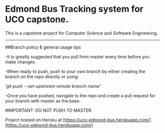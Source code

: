 # Edmond Bus Tracking system for UCO capstone.

This is a capstone project for Computer Science and Software Engineering.

----------------------------------------------------------------------------

##Branch policy & general usage tips

-It is greatly suggested that you pull from master every time before you make changes.

-When ready to push, push to your own branch by either creating the branch on the repo directly or using:

  _'git push --set-upstream remote branch-name'_

-Once you have pushed, navigate to the repo and create a pull request for your branch with master as the base.

#IMPORTANT: DO NOT PUSH TO MASTER.

Project hosted on Heroku at [https://uco-edmond-bus.herokuapp.com/](https://uco-edmond-bus.herokuapp.com/)



